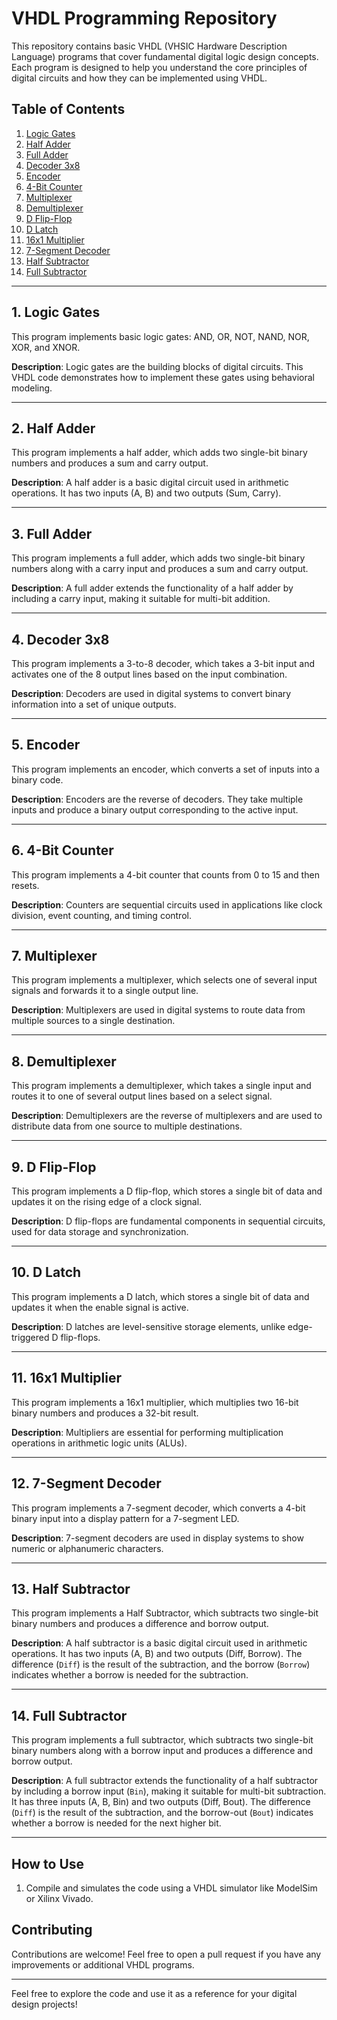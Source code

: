 # VHDL Programming Repository

This repository contains basic VHDL (VHSIC Hardware Description Language) programs that cover fundamental digital logic design concepts. Each program is designed to help you understand the core principles of digital circuits and how they can be implemented using VHDL.

## Table of Contents

1. [Logic Gates](#logic-gates)
2. [Half Adder](#half-adder)
3. [Full Adder](#full-adder)
4. [Decoder 3x8](#decoder-3x8)
5. [Encoder](#encoder)
6. [4-Bit Counter](#4-bit-counter)
7. [Multiplexer](#multiplexer)
8. [Demultiplexer](#demultiplexer)
9. [D Flip-Flop](#d-flip-flop)
10. [D Latch](#d-latch)
11. [16x1 Multiplier](#16x1-multiplier)
12. [7-Segment Decoder](#7-segment-decoder)
13. [Half Subtractor](#Half-Subtractor)
14. [Full Subtractor](#Full-Subtractor)


---

## 1. Logic Gates
This program implements basic logic gates: AND, OR, NOT, NAND, NOR, XOR, and XNOR.

**Description**: Logic gates are the building blocks of digital circuits. This VHDL code demonstrates how to implement these gates using behavioral modeling.

---

## 2. Half Adder
This program implements a half adder, which adds two single-bit binary numbers and produces a sum and carry output.

**Description**: A half adder is a basic digital circuit used in arithmetic operations. It has two inputs (A, B) and two outputs (Sum, Carry).

---

## 3. Full Adder
This program implements a full adder, which adds two single-bit binary numbers along with a carry input and produces a sum and carry output.

**Description**: A full adder extends the functionality of a half adder by including a carry input, making it suitable for multi-bit addition.

---

## 4. Decoder 3x8
This program implements a 3-to-8 decoder, which takes a 3-bit input and activates one of the 8 output lines based on the input combination.

**Description**: Decoders are used in digital systems to convert binary information into a set of unique outputs.

---

## 5. Encoder
This program implements an encoder, which converts a set of inputs into a binary code.

**Description**: Encoders are the reverse of decoders. They take multiple inputs and produce a binary output corresponding to the active input.

---

## 6. 4-Bit Counter
This program implements a 4-bit counter that counts from 0 to 15 and then resets.

**Description**: Counters are sequential circuits used in applications like clock division, event counting, and timing control.

---

## 7. Multiplexer
This program implements a multiplexer, which selects one of several input signals and forwards it to a single output line.

**Description**: Multiplexers are used in digital systems to route data from multiple sources to a single destination.

---

## 8. Demultiplexer
This program implements a demultiplexer, which takes a single input and routes it to one of several output lines based on a select signal.

**Description**: Demultiplexers are the reverse of multiplexers and are used to distribute data from one source to multiple destinations.

---

## 9. D Flip-Flop
This program implements a D flip-flop, which stores a single bit of data and updates it on the rising edge of a clock signal.

**Description**: D flip-flops are fundamental components in sequential circuits, used for data storage and synchronization.

---

## 10. D Latch
This program implements a D latch, which stores a single bit of data and updates it when the enable signal is active.

**Description**: D latches are level-sensitive storage elements, unlike edge-triggered D flip-flops.

---

## 11. 16x1 Multiplier
This program implements a 16x1 multiplier, which multiplies two 16-bit binary numbers and produces a 32-bit result.

**Description**: Multipliers are essential for performing multiplication operations in arithmetic logic units (ALUs).

---

## 12. 7-Segment Decoder
This program implements a 7-segment decoder, which converts a 4-bit binary input into a display pattern for a 7-segment LED.

**Description**: 7-segment decoders are used in display systems to show numeric or alphanumeric characters.

---
## 13. Half Subtractor 
This program implements a Half Subtractor, which subtracts two single-bit binary numbers and produces a difference and borrow output.

**Description**: A half subtractor is a basic digital circuit used in arithmetic operations. It has two inputs (A, B) and two outputs (Diff, Borrow). The difference (`Diff`) is the result of the subtraction, and the borrow (`Borrow`) indicates whether a borrow is needed for the subtraction.

---
## 14. Full Subtractor 
This program implements a full subtractor, which subtracts two single-bit binary numbers along with a borrow input and produces a difference and borrow output.

**Description**: A full subtractor extends the functionality of a half subtractor by including a borrow input (`Bin`), making it suitable for multi-bit subtraction. It has three inputs (A, B, Bin) and two outputs (Diff, Bout). The difference (`Diff`) is the result of the subtraction, and the borrow-out (`Bout`) indicates whether a borrow is needed for the next higher bit.

---

## How to Use
1. Compile and simulates the code using a VHDL simulator like ModelSim or Xilinx Vivado.


## Contributing
Contributions are welcome! Feel free to open a pull request if you have any improvements or additional VHDL programs.

---

Feel free to explore the code and use it as a reference for your digital design projects!
